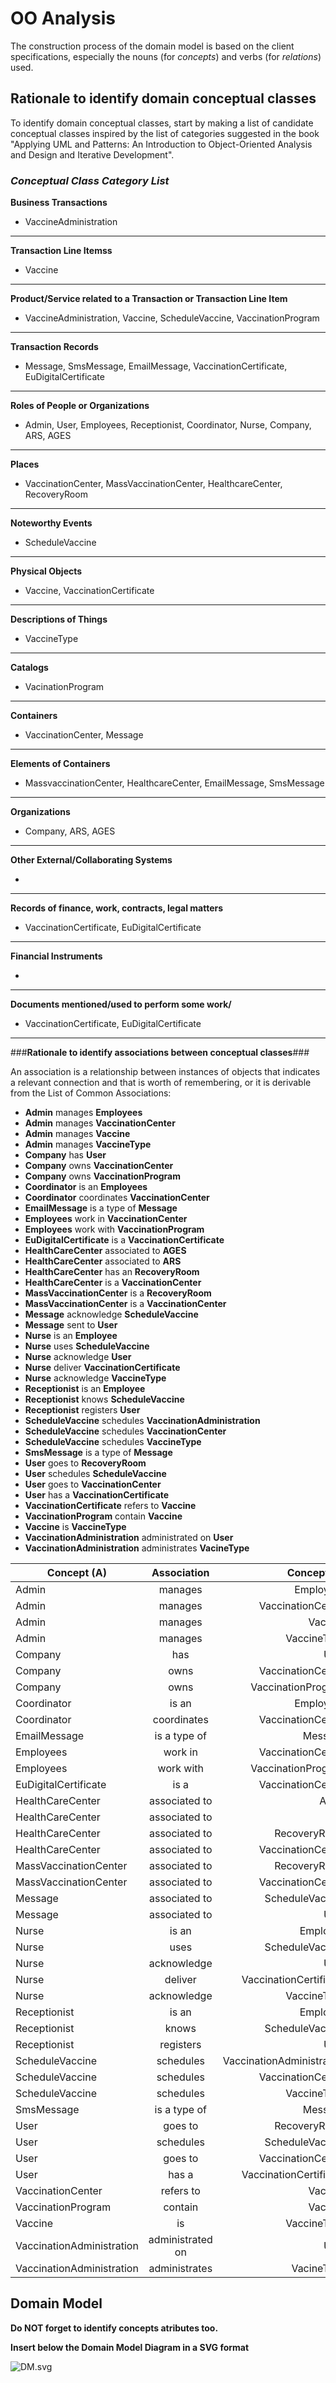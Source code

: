 # OO Analysis #

The construction process of the domain model is based on the client specifications, especially the nouns (for _concepts_) and verbs (for _relations_) used. 

## Rationale to identify domain conceptual classes ##
To identify domain conceptual classes, start by making a list of candidate conceptual classes inspired by the list of categories suggested in the book "Applying UML and Patterns: An Introduction to Object-Oriented Analysis and Design and Iterative Development". 


### _Conceptual Class Category List_ ###

**Business Transactions**

* VaccineAdministration

---

**Transaction Line Itemss**

* Vaccine

---

**Product/Service related to a Transaction or Transaction Line Item**

*  VaccineAdministration, Vaccine, ScheduleVaccine, VaccinationProgram

---


**Transaction Records**

*  Message, SmsMessage, EmailMessage, VaccinationCertificate, EuDigitalCertificate 

---  


**Roles of People or Organizations**

* Admin, User, Employees, Receptionist, Coordinator, Nurse, Company, ARS, AGES 


---


**Places**

*  VaccinationCenter, MassVaccinationCenter, HealthcareCenter, RecoveryRoom

---

**Noteworthy Events**

* ScheduleVaccine

---


**Physical Objects**

* Vaccine, VaccinationCertificate

---


**Descriptions of Things**

*  VaccineType


---


**Catalogs**

*  VacinationProgram

---


**Containers**

*  VaccinationCenter, Message

---


**Elements of Containers**

*  MassvaccinationCenter, HealthcareCenter, EmailMessage, SmsMessage

---


**Organizations**

*  Company, ARS, AGES

---

**Other External/Collaborating Systems**

* 


---


**Records of finance, work, contracts, legal matters**

* VaccinationCertificate, EuDigitalCertificate

---


**Financial Instruments**

*  

---


**Documents mentioned/used to perform some work/**

* VaccinationCertificate, EuDigitalCertificate
---



###**Rationale to identify associations between conceptual classes**###

An association is a relationship between instances of objects that indicates a relevant connection and that is worth of remembering, or it is derivable from the List of Common Associations: 

+ **Admin** manages **Employees**
+ **Admin** manages **VaccinationCenter**
+ **Admin** manages **Vaccine**
+ **Admin** manages **VaccineType**
+ **Company** has **User**
+ **Company** owns **VaccinationCenter**
+ **Company** owns **VaccinationProgram**
+ **Coordinator** is an **Employees**
+ **Coordinator** coordinates **VaccinationCenter**
+ **EmailMessage** is a type of **Message**
+ **Employees** work in **VaccinationCenter**
+ **Employees** work with **VaccinationProgram**
+ **EuDigitalCertificate** is a **VaccinationCertificate**
+ **HealthCareCenter** associated to  **AGES**
+ **HealthCareCenter** associated to **ARS**
+ **HealthCareCenter** has an **RecoveryRoom**
+ **HealthCareCenter** is a **VaccinationCenter**
+ **MassVaccinationCenter** is a **RecoveryRoom**
+ **MassVaccinationCenter** is a **VaccinationCenter**
+ **Message** acknowledge **ScheduleVaccine**
+ **Message** sent to **User**
+ **Nurse** is an **Employee**
+ **Nurse** uses **ScheduleVaccine**
+ **Nurse** acknowledge **User**
+ **Nurse** deliver **VaccinationCertificate**
+ **Nurse** acknowledge **VaccineType**
+ **Receptionist** is an **Employee**
+ **Receptionist** knows **ScheduleVaccine**
+ **Receptionist** registers **User**
+ **ScheduleVaccine** schedules **VaccinationAdministration**
+ **ScheduleVaccine** schedules **VaccinationCenter**
+ **ScheduleVaccine** schedules **VaccineType**
+ **SmsMessage** is a type of **Message**
+ **User** goes to **RecoveryRoom**
+ **User** schedules **ScheduleVaccine**
+ **User** goes to **VaccinationCenter**
+ **User** has a **VaccinationCertificate**
+ **VaccinationCertificate** refers to **Vaccine**
+ **VaccinationProgram** contain **Vaccine**
+ **Vaccine** is **VaccineType**
+ **VaccinationAdministration** administrated on **User**
+ **VaccinationAdministration** administrates **VacineType**






| Concept (A) 		|  Association   	|  Concept (B) |
|----------	   		|:-------------:		|------:       |
| Admin  	| manages   		 	| Employees |
| Admin 	| manages    		 	| VaccinationCenter  |
| Admin 	| manages    		 	| Vaccine  |
| Admin 	| manages    		 	| VaccineType  |
| Company 	| has   		 	    | User  |
| Company 	| owns   		 	    | VaccinationCenter  |
| Company 	| owns  		 	    | VaccinationProgram |
| Coordinator 	| is an  		 	| Employees |
| Coordinator 	| coordinates  		| VaccinationCenter |
| EmailMessage	| is a type of 		| Message |
| Employees	| work in 		        | VaccinationCenter |
| Employees	| work with		        | VaccinationProgram |
| EuDigitalCertificate | is a		| VaccinationCenter |
| HealthCareCenter | associated to  | AGES |
| HealthCareCenter | associated to  | ARS |
| HealthCareCenter | associated to  | RecoveryRoom |
| HealthCareCenter | associated to  | VaccinationCenter|
| MassVaccinationCenter | associated to  | RecoveryRoom|
| MassVaccinationCenter | associated to  | VaccinationCenter|
| Message | associated to  | ScheduleVaccine|
| Message | associated to  | User|
| Nurse | is an  | Employee|
| Nurse | uses  | ScheduleVaccine|
| Nurse | acknowledge  | User|
| Nurse | deliver  | VaccinationCertificate|
| Nurse | acknowledge  | VaccineType|
| Receptionist | is an  | Employee|
| Receptionist | knows  | ScheduleVaccine|
| Receptionist | registers  | User|
| ScheduleVaccine | schedules  | VaccinationAdministration|
| ScheduleVaccine | schedules  | VaccinationCenter|
| ScheduleVaccine | schedules  | VaccineType|
| SmsMessage | is a type of  | Message|
| User | goes to  | RecoveryRoom|
| User | schedules  | ScheduleVaccine|
| User | goes to  | VaccinationCenter|
| User | has a  | VaccinationCertificate|
| VaccinationCenter | refers to  | Vaccine|
| VaccinationProgram | contain | Vaccine|
| Vaccine | is | VaccineType|
| VaccinationAdministration | administrated on | User|
| VaccinationAdministration | administrates | VacineType|








## Domain Model

**Do NOT forget to identify concepts atributes too.**

**Insert below the Domain Model Diagram in a SVG format**

![DM.svg](DM.svg)



